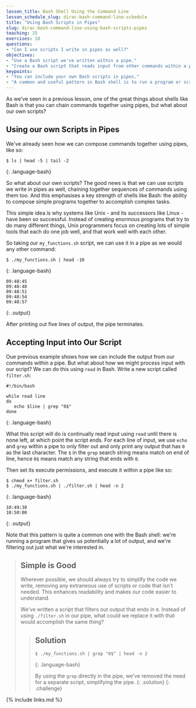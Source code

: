 ```yaml
---
lesson_title: Bash Shell Using the Command Line
lesson_schedule_slug: dirac-bash-command-line-schedule
title: "Using Bash Scripts in Pipes"
slug: dirac-bash-command-line-using-bash-scripts-pipes
teaching: 25 
exercises: 10
questions:
- "Can I use scripts I write in pipes as well?"
objectives:
- "Use a Bash script we've written within a pipe."
- "Create a Bash script that reads input from other commands within a pipe."
keypoints:
- "You can include your own Bash scripts in pipes."
- "A common and useful pattern in Bash shell is to run a program or script that generates potentially a lot of output, then use pipes to filter out what you're really after."
---
```


As we've seen in a previous lesson, one of the great things about shells like Bash is that you can chain commands together using pipes, but what about our own scripts?


## Using our own Scripts in Pipes

We've already seen how we can compose commands together using pipes, like so:

~~~
$ ls | head -5 | tail -2
~~~
{: .language-bash}

So what about our own scripts? The good news is that we can use scripts we write in pipes as well, chaining together sequences of commands using them too. And this emphasises a key strength of shells like Bash: the ability to compose simple programs together to accomplish complex tasks.

This simple idea is why systems like Unix - and its successors like Linux - have been so successful. Instead of creating enormous programs that try to do many different things, Unix programmers focus on creating lots of simple tools that each do one job well, and that work well with each other.

So taking our `my_functions.sh` script, we can use it in a pipe as we would any other command:

~~~
$ ./my_functions.sh | head -10
~~~
{: .language-bash}

~~~
09:48:45
09:48:48
09:48:51
09:48:54
09:48:57
~~~
{: .output}

After printing out five lines of output, the pipe terminates.

## Accepting Input into Our Script

Oue previous example shows how we can include the output from our commands within a pipe. But what about how we might process input with our script? We can do this using `read` in Bash. Write a new script called `filter.sh`:

~~~
#!/bin/bash

while read line
do
   echo $line | grep "0$"
done
~~~
{: .language-bash}

What this script will do is continually read input using `read` until there is none left, at which point the script ends. For each line of input, we use `echo` and `grep` within a pipe to only filter out and only print any output that has `0` as the last character. The `$` in the `grep` search string means match on end of line, hence `0$` means match any string that ends with `0`.

Then set its execute permissions, and execute it within a pipe like so:

~~~
$ chmod x+ filter.sh
$ ./my_functions.sh | ./filter.sh | head -n 2
~~~
{: .language-bash}

~~~
10:49:30
10:50:00
~~~
{: .output}

Note that this pattern is quite a common one with the Bash shell: we're running a program that gives us potentially a lot of output, and we're filtering out just what we're interested in.

> ## Simple is Good
> 
> Wherever possible, we should always try to simplify the code we write, removing any extraneous use of scripts or code that isn't needed. This enhances readability and makes our code easier to understand.
> 
> We've written a script that filters out output that ends in `0`. Instead of using `./filter.sh` in our pipe, what could we replace it with that would accomplish the same thing?
> 
> > ## Solution
> > 
> > ~~~
> > $ ./my_functions.sh | grep "0$" | head -n 2
> > ~~~
> > {: .language-bash}
> > 
> > By using the `grep` directly in the pipe, we've removed the need for a separate script, simplifying the pipe.
> {: .solution}
{: .challenge}

{% include links.md %}
